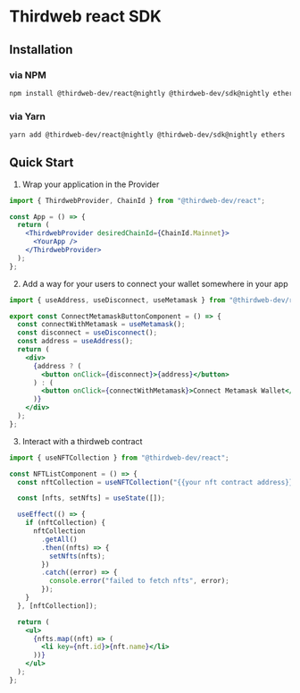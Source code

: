 # Thirdweb react SDK

## Installation

### via NPM

```sh
npm install @thirdweb-dev/react@nightly @thirdweb-dev/sdk@nightly ethers
```

### via Yarn

```sh
yarn add @thirdweb-dev/react@nightly @thirdweb-dev/sdk@nightly ethers
```

## Quick Start

1. Wrap your application in the Provider

```jsx title="App.jsx"
import { ThirdwebProvider, ChainId } from "@thirdweb-dev/react";

const App = () => {
  return (
    <ThirdwebProvider desiredChainId={ChainId.Mainnet}>
      <YourApp />
    </ThirdwebProvider>
  );
};
```

2. Add a way for your users to connect your wallet somewhere in your app

```jsx title="ConnectMetamaskButton.jsx"
import { useAddress, useDisconnect, useMetamask } from "@thirdweb-dev/react";

export const ConnectMetamaskButtonComponent = () => {
  const connectWithMetamask = useMetamask();
  const disconnect = useDisconnect();
  const address = useAddress();
  return (
    <div>
      {address ? (
        <button onClick={disconnect}>{address}</button>
      ) : (
        <button onClick={connectWithMetamask}>Connect Metamask Wallet</button>
      )}
    </div>
  );
};
```

3. Interact with a thirdweb contract

```jsx title="NFTList.jsx"
import { useNFTCollection } from "@thirdweb-dev/react";

const NFTListComponent = () => {
  const nftCollection = useNFTCollection("{{your nft contract address}}");

  const [nfts, setNfts] = useState([]);

  useEffect(() => {
    if (nftCollection) {
      nftCollection
        .getAll()
        .then((nfts) => {
          setNfts(nfts);
        })
        .catch((error) => {
          console.error("failed to fetch nfts", error);
        });
    }
  }, [nftCollection]);

  return (
    <ul>
      {nfts.map((nft) => (
        <li key={nft.id}>{nft.name}</li>
      ))}
    </ul>
  );
};
```
